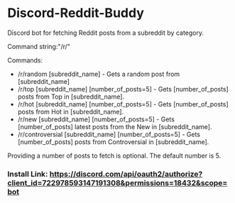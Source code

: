 # Discord-Reddit-Buddy

Discord bot for fetching Reddit posts from a subreddit by category.

Command string:"/r/"

Commands:  
- /r/random [subreddit_name] - Gets a random post from [subreddit_name]
- /r/top [subreddit_name] [number_of_posts=5] - Gets [number_of_posts] posts  from Top in [subreddit_name].  
- /r/hot [subreddit_name] [number_of_posts=5] - Gets [number_of_posts] posts from  Hot in [subreddit_name].
- /r/new [subreddit_name] [number_of_posts=5] - Gets [number_of_posts] latest posts from the New in [subreddit_name].
- /r/controversial [subreddit_name] [number_of_posts=5] - Gets [number_of_posts] posts from  Controversial in [subreddit_name].

Providing a number of posts to fetch is optional. The default number is 5.

### Install Link: https://discord.com/api/oauth2/authorize?client_id=722978593147191308&permissions=18432&scope=bot
